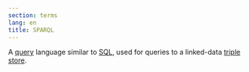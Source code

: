 ```yaml
---
section: terms
lang: en
title: SPARQL
---
```


A [query](/glossary/en/terms/query/) language similar to [SQL](/glossary/en/terms/sql/), used for queries to a linked-data [triple store](/glossary/en/terms/triple-store/).